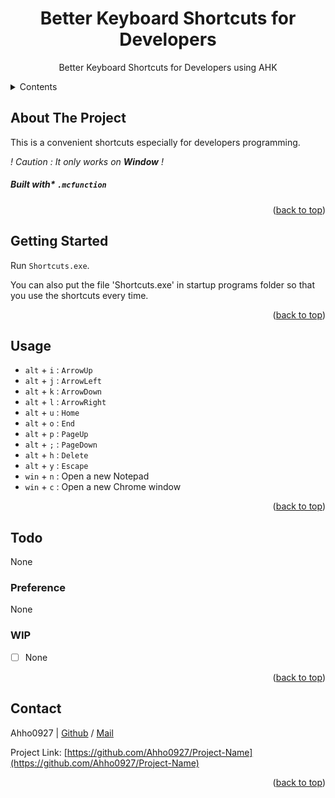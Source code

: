 <a name="readme-top"></a>

<!-- Header -->
<h1 align="center">
    Better Keyboard Shortcuts for Developers
</h1>
<p align="center">Better Keyboard Shortcuts for Developers using AHK</p>

<!-- Table of Contents -->
<details>
  <summary>Contents</summary>
  <ol>
    <li><a href="##about-the-project">About The Project</a></li>
    <li><a href="#getting-started">Getting Started</a></li>
    <li><a href="#usage">Usage</a></li>
    <li><a href="#contact">Contact</a></li>
  </ol>
</details>

<!-- Informations of this Project -->
## About The Project
This is a convenient shortcuts especially for developers programming.

*! Caution : It only works on **Window** !*

##### Built with* `.mcfunction`

<p align="right">(<a href="#readme-top">back to top</a>)</p>


<!-- Tutorial -->
## Getting Started
Run `Shortcuts.exe`.

You can also put the file 'Shortcuts.exe' in startup programs folder so that you use the shortcuts every time.

<p align="right">(<a href="#readme-top">back to top</a>)</p>


## Usage
- `alt` + `i` : `ArrowUp`
- `alt` + `j` : `ArrowLeft`
- `alt` + `k` : `ArrowDown`
- `alt` + `l` : `ArrowRight`
- `alt` + `u` : `Home`
- `alt` + `o` : `End`
- `alt` + `p` : `PageUp`
- `alt` + `;` : `PageDown`
- `alt` + `h` : `Delete`
- `alt` + `y` : `Escape`
- `win` + `n` : Open a new Notepad
- `win` + `c` : Open a new Chrome window

<p align="right">(<a href="#readme-top">back to top</a>)</p>


<!-- Todo List -->
## Todo
None

### Preference
None

### WIP
- [ ] None

<p align="right">(<a href="#readme-top">back to top</a>)</p>


<!-- Author Info -->
## Contact

Ahho0927 | [Github](https://github.com/Ahho0927) / [Mail](poku0927@gmail.com)

Project Link: [https://github.com/Ahho0927/Project-Name](https://github.com/Ahho0927/Project-Name)

<p align="right">(<a href="#readme-top">back to top</a>)</p>
